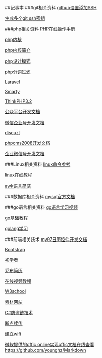 ##记事本
###git相关资料
[github设置添加SSH](http://www.cnblogs.com/ayseeing/p/3572582.html)

[生成多个git ssh密钥](http://www.cnblogs.com/ayseeing/p/4445194.html)

###php相关资料
[PHP在线操作手册](http://php.net/)

[php内核](http://www.nowamagic.net/librarys/veda/detail/1285)

[php内核简介](http://www.php-internals.com/)

[php设计模式](http://www.lai18.com/cate/110.html)

[php分词过滤](http://blog.41ms.com/post/41.html)	

[Laravel](http://www.golaravel.com/laravel/docs/5.0/,"Laravel")

[Smarty](http://www.php100.com/manual/smarty3/, "smarty")

[ThinkPHP3.2](http://document.thinkphp.cn/manual_3_2.html,"ThinkPHP3.2")

[公众平台开发文档](http://mp.weixin.qq.com/wiki/18/28fc21e7ed87bec960651f0ce873ef8a.html)

[微信企业号开发文档](http://qydev.weixin.qq.com/wiki/index.php?title=%E9%A6%96%E9%A1%B5)

[discuzt](http://discuzt.cr180.com/)

[phpcms2008开发文档](http://www.phpcms.cn/doc/PHPCMSDocumentor/function_chinese.html)	

[企业微信号开发文档](http://qydev.weixin.qq.com/wiki/index.php?title=%E9%A6%96%E9%A1%B5)		

###Linux相关资料
[linux命令参考](http://man.linuxde.net/)

[linux在线教程](http://c.biancheng.net/cpp/html/2726.html)                   

[awk语言简洁](http://awk.readthedocs.org/en/latest/chapter-one.html)						

###数据库相关资料
[mysql官方文档](http://dev.mysql.com/)				    

###go语言相关资料
[go语言学习视频](http://www.ucai.cn/course/show/69)

[go基础教程](https://github.com/Unknwon/the-way-to-go_ZH_CN/blob/master/eBook/directory.md)

[golang学习](http://yougg.github.io/static/gonote/GolangStudy.html)

###前端相关技术
[my97日历控件开发文档](http://www.my97.net/dp/demo/resource/main.asp)

[Bootstrap](http://v3.bootcss.com/)

[初学者](http://www.phplearn.cn/)                          

[乔布简历](http://cv.qiaobutang.com)						

[在线视频教程](http://v.dxsbb.com)

[W3school](http://www.w3school.com.cn)

[素材网站](http://www.17sucai.com/)    

[C#防盗链技术](http://ihatenow.blog.163.com/blog/static/1449574720104315559236/)
       
[断点续传](http://www.cnblogs.com/uu102/archive/2012/10/12/2720572.html)  

[建立wifi](http://jingyan.baidu.com/article/09ea3ededacfb7c0aede3929.html)                     

[微软提供的offic online实现offic文档在线查看](http://www.cnblogs.com/huangtailang/p/76492af9d30087d8659d8d5400d20fc7.html)
https://github.com/younghz/Markdown